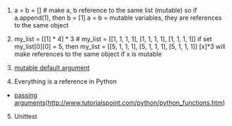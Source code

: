 1. a = b = [] # make a, b reference to the same list (mutable)
so if a.append(1), then b = [1]
a = b = mutable variables, they are references to the same object

2. my_list = [[1] * 4] * 3 # my_list = [[1, 1, 1, 1], [1, 1, 1, 1], [1, 1, 1, 1]]
if set my_list[0][0] = 5, then my_list = [[5, 1, 1, 1], [5, 1, 1, 1], [5, 1, 1, 1]]
[x]*3 will make references to the same object if x is mutable

3. [mutable default argument](http://docs.python-guide.org/en/latest/writing/gotchas/)

4. Everything is a reference in Python 
  + [passing arguments](http://www.python-course.eu/python3_passing_arguments.php)(http://www.tutorialspoint.com/python/python_functions.htm)



5. Unittest

